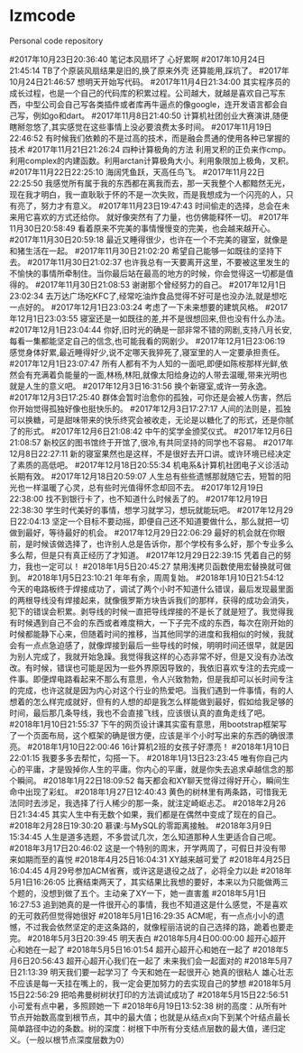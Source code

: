 # lzmcode
Personal code repository 

#2017年10月23日20:36:40 笔记本风扇坏了 心好累啊
#2017年10月24日21:45:14 TB了个原装风扇结果是旧的,换了原来外壳 还算能用,踩坑了。
#2017年10月24日21:46:57 想明天开始写代码。
#2017年11月4日21:34:00 其实程序员的成长过程，也是一个自己的代码库的积累过程。公司越大，就越是喜欢自己写东西，中型公司会自己写各类插件或者库再牛逼点的像google，连开发语言都会自己写，例如go和dart。
#2017年11月8日21:40:50 计算机社团创业大赛演讲,随便瞎掰忽悠了,其实感觉在这些事情上没必要浪费太多时间。
#2017年11月19日22:46:52 有时候我们依赖的不是过高的技术，而是融会贯通的使用各种已掌握的技术
#2017年11月21日21:26:24 四种计算极角的方法 利用叉积的正负来作cmp。利用complex的内建函数。利用arctan计算极角大小。利用象限加上极角，叉积。
#2017年11月22日22:25:10 海阔凭鱼跃，天高任鸟飞。
#2017年11月22日22:25:50 我感觉所有属于我的东西都在离我而去，那一天我整个人都黯然无光，现在我才明白，我一直耿耿于怀的不是一次失败，而是我想成为一个闪亮的人，只有亮了，努力才有意义。
#2017年11月23日19:47:43 时间偷走的选择，总会在未来用它喜欢的方式还给你。  就好像突然有了力量，也仿佛能释怀一切。
#2017年11月30日20:58:49 看着原来不完美的事情慢慢变的完美，也会越来越开心。
#2017年11月30日20:59:18 最近又睡得很少，也许在一个不完美的寝室，就像是和猪生活在一起。
#2017年11月30日21:02:20 希望自己能够一如既往的坚持下去。
#2017年11月30日21:02:37 也许我总有一天要离开这里，不要被这里发生的不愉快的事情所牵制住。当你最后站在最高的地方的时候，你会觉得这一切都是值得的。
#2017年11月30日21:08:53 谢谢那个曾经努力的自己。
#2017年12月1日23:02:34 去万达广场吃KFC了,经常吃油炸食品觉得不好可是也没办法,就是想吃一点好的。
#2017年12月1日23:03:24 考虑了一下未来想要的建筑风格。
#2017年12月1日23:03:55 寝室还是一如既往的差,并不是很想回来,但也没有什么办法。
#2017年12月1日23:04:44 你好,旧时光的确是一部非常不错的网剧,支持八月长安,每看一集都能坚定自己的信念,也可能我看的网剧少。
#2017年12月1日23:06:19 感觉身体好累,最近睡得好少,说不定哪天我猝死了,寝室里的人一定要承担责任。
#2017年12月1日23:07:47 所有人都有不为人知的一面吧,即便如陈桉那样光鲜,依然会有充满着负能量的一面,林杨,林阳,就像太阳给身边的人带去温暖,带来光明也就是人生的意义吧。
#2017年12月3日16:31:56 换个新寝室,或许一劳永逸。
#2017年12月3日17:25:40 群体会暂时治愈你的孤独，可你还是会被人伤害，然后你开始觉得孤独好像也挺快乐的。
#2017年12月3日17:27:17 人间的法则是，孤独可以换糖，可是甜味带来的快乐终究会被收走，无论是以糖化了的形式，还是你腻了的形式。
#2017年12月6日21:08:42 中午的奖学金颁奖仪式。
#2017年12月6日21:08:57 新校区的图书馆终于开馆了,很冷,有共同坚持的同学也不容易。
#2017年12月8日22:27:11 新的寝室果然也是这样，不是很好去开口讲。或许环境已经决定了素质的高低吧。
#2017年12月18日20:55:34 机电系&计算机社团电子义诊活动长期有效。
#2017年12月18日20:59:07 人生总有些些遗憾那就随它去，短暂的阳光也一样温暖了心灵，总有些时光值得怀念却回不去。
#2017年12月19日22:38:00 找不到银行卡了，也不知道什么时候丢了的。
#2017年12月19日22:38:30 学生时代美好的事情，想学习就学习，想玩就能玩吧。
#2017年12月29日22:04:13 坚定一个目标不要动摇，即便自己还不知道要做什么，那么就把一切做到最好，等待最好的机会。
#2017年12月29日22:06:29 最好的机会就在你眼前，是时候该做选择了，也许别人总是告诉你，那个学校有多么好，那个专业多么多么帮，但是只有真正经历了才知道。
#2017年12月29日22:39:15 凭着自己的努力，我也一定可以！
#2018年1月5日20:45:27 禁用浅拷贝函数使用宏替换就可做到。
#2018年1月5日23:10:21 年年有余，周周复始。
#2018年1月10日21:54:12 今天的电路板终于焊接成功了，调试了两个小时不知道什么错误，最后发现最里面的两根导线没有焊接起来，就像俄罗斯方块告诉我们的那样，获得的成功会消失，犯下的错误会积累。剥导线的时候一直把导线焊接的不是长了就是短了。我觉得我有时候遇到自己不会的东西或者难度稍大，一下子完不成的东西，每次在刚开始的时候都能静下心来，但随着时间的推移，当其他同学的进度和我相似的时候，我就会有一点点急迫感了，就像焊接到最后一些导线的时候，明明时间还很早，就是因为别人完成了，我就开始急躁。我觉得我这样的心态非常不好，但是又没有办法改改。有时候，错误也可能是因为一些外界原因导致的，我依旧喜欢专注的去完成一件事。即便焊电路看起来不那么有意思，令人兴致勃勃，但是我却可以长时间专注的完成，也许这就是因为内心对这个行业的热爱吧。当我们遇到一件事情，有的人想着的怎么样完成就好，但有的人想的却是我怎么样能做到最好，假如给我足够的时间，最后那几条导线，我也不会直接飞线，应该很认真的直角走线了吧。
#2018年1月10日21:55:37 下午的网页设计课其实蛮有意思，用bootstrap框架写了一个页面布局，这个框架的确是很方便，应该是半个小时写出来的东西的确很漂亮。
#2018年1月10日22:00:46 16计算机2班的女孩子好漂亮！
#2018年1月10日22:01:15 我要多多去帮忙，勾搭一下。
#2018年1月13日23:23:45 唯有你自己内心的平庸，才是毁掉你人生的平庸。你内心的平庸，就是你失去追求卓越信念的那个瞬间。
#2018年1月22日18:09:52 每天都会和XY聊天觉得过得好开心，瞬间生命中出现了彩虹。
#2018年1月27日12:40:43 黄色的树林里有两条路，可惜我无法同时去涉足，我选择了行人稀少的那一条，就注定崎岖忐忑。
#2018年2月26日21:34:45 其实人生中有无数个如果，我们都是在偶然中变成了现在的自己。
#2018年2月28日19:30:20 慕课:与MySQL的零距离接触。
#2018年3月9日15:34:45 人生是道多选题，不多尝试几次，怎么知道那种人生更适合自己呢。
#2018年3月17日20:46:02 这是一个特别的周末，开学两周了，可假日并没有带来如期而至的喜悦
#2018年4月25日16:04:31 XY越来越可爱了
#2018年4月25日16:04:45 4月29号参加ACM省赛，或许这是退役之战了，必将全力以赴
#2018年5月1日16:26:05 比赛结束两天了，其实结果比我想的要好，本来以为只能做两三个题的，没想到做了五个。主动亲了XY一下，她一直害羞
#2018年5月1日16:27:53 追到她真的是一件很开心的事情，我也不知道这是什么感觉，不是喜欢的无可救药但觉得她很好
#2018年5月1日16:29:35 ACM呢，有一点点小小的遗憾，不过我会依然坚定的走这条路的，就像程丽洁说的自己选择的路，跪着也要走完。
#2018年5月3日20:39:45 明天表白
#2018年5月4日00:00:00 超开心超开心和她在一起了
#2018年5月5日16:01:54 超开心超开心和她在一起了
#2018年5月6日20:56:43 超开心超开心我们在一起了 未来我们会一起面对的
#2018年5月7日21:13:39 明天我们要一起学习了 今天和她在一起很开心 她真的很粘人 雄心壮志不应该是每一天挂在嘴上的，我一定会更加努力的去实现自己的梦想
#2018年5月15日22:56:29 把哈弗曼树树状打印的方法调试成功了
#2018年5月15日22:56:51 小可爱有点中暑，多照顾她一下
#2018年6月19日13:52:38 树的高度：从所有叶节点开始数高度到根节点，其中的最大值；也就是从结点x向下到某个叶结点最长简单路径中边的条数。树的深度：树根下中所有分支结点层数的最大值，递归定义。（一般以根节点深度层数为0）
